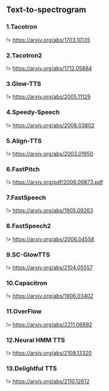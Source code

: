## Text-to-spectrogram

### 1.Tacotron

!> https://arxiv.org/abs/1703.10135


### 2.Tacotron2

!> https://arxiv.org/abs/1712.05884


### 3.Glow-TTS

!> https://arxiv.org/abs/2005.11129


### 4.Speedy-Speech

!> https://arxiv.org/abs/2008.03802


### 5.Align-TTS

!> https://arxiv.org/abs/2003.01950

### 6.FastPitch

!> https://arxiv.org/pdf/2006.06873.pdf


### 7.FastSpeech

!> https://arxiv.org/abs/1905.09263


### 8.FastSpeech2

!> https://arxiv.org/abs/2006.04558


### 9.SC-GlowTTS

!>  https://arxiv.org/abs/2104.05557


### 10.Capacitron

!> https://arxiv.org/abs/1906.03402


### 11.OverFlow

!> https://arxiv.org/abs/2211.06892


### 12.Neural HMM TTS

!> https://arxiv.org/abs/2108.13320


### 13.Delightful TTS

!> https://arxiv.org/abs/2110.12612